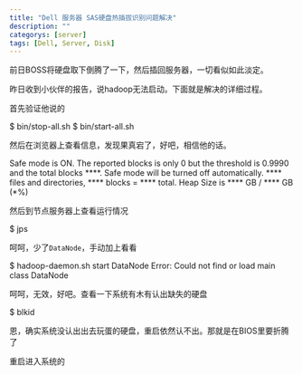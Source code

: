 ```yaml
---
title: "Dell 服务器 SAS硬盘热插拔识别问题解决"
description: ""
categorys: [server]
tags: [Dell, Server, Disk]
---
```



前日BOSS将硬盘取下倒腾了一下，然后插回服务器，一切看似如此淡定。

昨日收到小伙伴的报告，说hadoop无法启动。下面就是解决的详细过程。

首先验证他说的

  $ bin/stop-all.sh
  $ bin/start-all.sh

然后在浏览器上查看信息，发现果真宕了，好吧，相信他的话。

  Safe mode is ON. The reported blocks is only 0 but the threshold is 0.9990 and the total blocks \*\*\*\*. Safe mode will be turned off automatically.
  \*\*\*\* files and directories, \*\*\*\* blocks = \*\*\*\* total. Heap Size is \*\*\*\* GB / \*\*\*\* GB (\*%) 

然后到节点服务器上查看运行情况

  $ jps

呵呵，少了`DataNode`，手动加上看看

  $ hadoop-daemon.sh start DataNode
  Error: Could not find or load main class DataNode

呵呵，无效，好吧。查看一下系统有木有认出缺失的硬盘

  $ blkid

恩，确实系统没认出出去玩蛋的硬盘，重启依然认不出。那就是在BIOS里要折腾了

重启进入系统的

